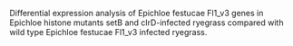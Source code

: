 Differential expression analysis of Epichloe festucae Fl1_v3 genes in Epichloe histone mutants setB and clrD-infected ryegrass compared with wild type Epichloe festucae Fl1_v3 infected ryegrass.
